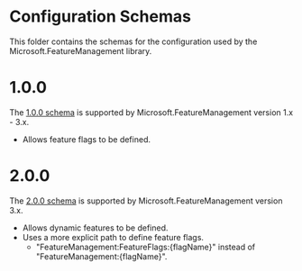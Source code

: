 # Configuration Schemas

This folder contains the schemas for the configuration used by the Microsoft.FeatureManagement library.

# 1.0.0

The [1.0.0 schema](./FeatureManagement.v1.0.0.json) is supported by Microsoft.FeatureManagement version 1.x - 3.x.

* Allows feature flags to be defined.

# 2.0.0

The [2.0.0 schema](./FeatureManagement.v2.0.0.json) is supported by Microsoft.FeatureManagement version 3.x.

* Allows dynamic features to be defined.
* Uses a more explicit path to define feature flags.
  * "FeatureManagement:FeatureFlags:{flagName}" instead of "FeatureManagement:{flagName}".

